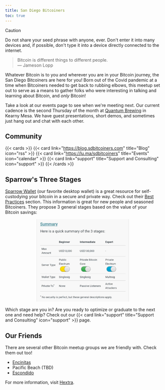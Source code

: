 ```yaml
---
title: San Diego Bitcoiners
toc: true
---
```


> [!CAUTION]
> Do not share your seed phrase with anyone, ever. Don't enter it into many devices and, if possible, don't type it into a device directly connected to the internet.

> Bitcoin is different things to different people. <br />
> — Jameson Lopp

Whatever Bitcoin is to you and wherever you are in your Bitcoin journey, the San Diego Bitcoiners are here for you! Born out of the Covid pandemic at a time when Bitcoiners needed to get back to rubbing elbows, this meetup set out to serve as a means to gather folks who were interesting in talking and learning about Bitcoin, and _only_ Bitcoin!

Take a look at our events page to see when we're meeting next. Our current cadence is the second Thursday of the month at [Quantum Brewing](https://www.quantumbrewingsd.com/) in Kearny Mesa. We have guest presentations, short demos, and sometimes just hang out and chat with each other.

## Community

{{< cards >}}
  {{< card link="https://blog.sdbitcoiners.com" title="Blog" icon="rss" >}}
  {{< card link="https://lu.ma/sdbitcoiners" title="Events" icon="calendar" >}}
  {{< card link="support" title="Support and Consulting" icon="support" >}}
{{< /cards >}}

## Sparrow's Three Stages

[Sparrow Wallet](https://sparrowwallet.com/) (our favorite desktop wallet) is a great resource for self-custodying your bitcoin in a secure and private way. Check out their [Best Practices](https://sparrowwallet.com/docs/best-practices.html) section. This information is great for new people and seasoned Bitcoiners.  They propose 3 general stages based on the value of your Bitcoin savings:

<center>
  <img src="3stages.jpeg" alt="Stages" width="300"/>
</center>

Which stage are you in? Are you ready to optimize or graduate to the next one and need help? Check out our {{< card link="support" title="Support and Consulting" icon="support" >}} page.

## Our Friends

There are several other Bitcoin meetup groups we are friendly with. Check them out too!
* [Encinitas](https://lu.ma/calendar/cal-3zDGZ6vPHuIqgAO)
* Pacific Beach (TBD)
* [Escondido](https://lu.ma/calendar/cal-7fsYTR7N4Yfc6Ed)

For more information, visit [Hextra](https://imfing.github.io/hextra).
